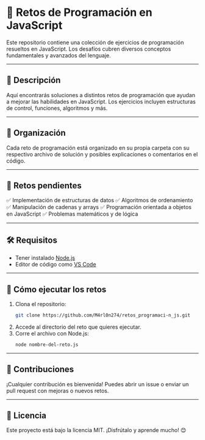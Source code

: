 # 🚀 Retos de Programación en JavaScript

Este repositorio contiene una colección de ejercicios de programación resueltos en JavaScript. Los desafíos cubren diversos conceptos fundamentales y avanzados del lenguaje.

---

## 📌 Descripción
Aquí encontrarás soluciones a distintos retos de programación que ayudan a mejorar las habilidades en JavaScript. Los ejercicios incluyen estructuras de control, funciones, algoritmos y más.

---

## 📂 Organización
Cada reto de programación está organizado en su propia carpeta con su respectivo archivo de solución y posibles explicaciones o comentarios en el código.

---

## 📜 Retos pendientes
✅ Implementación de estructuras de datos
✅ Algoritmos de ordenamiento
✅ Manipulación de cadenas y arrays
✅ Programación orientada a objetos en JavaScript
✅ Problemas matemáticos y de lógica

---

## 🛠️ Requisitos
- Tener instalado [Node.js](https://nodejs.org/)
- Editor de código como [VS Code](https://code.visualstudio.com/)

---

## 🚀 Cómo ejecutar los retos
1. Clona el repositorio:
   ```bash
   git clone https://github.com/M4rl0n274/retos_programaci-n_js.git
   ```
2. Accede al directorio del reto que quieres ejecutar.
3. Corre el archivo con Node.js:
   ```bash
   node nombre-del-reto.js
   ```

---

## 📢 Contribuciones
¡Cualquier contribución es bienvenida! Puedes abrir un issue o enviar un pull request con mejoras o nuevos retos.

---

## 📄 Licencia
Este proyecto está bajo la licencia MIT. ¡Disfrútalo y aprende mucho! 😊


